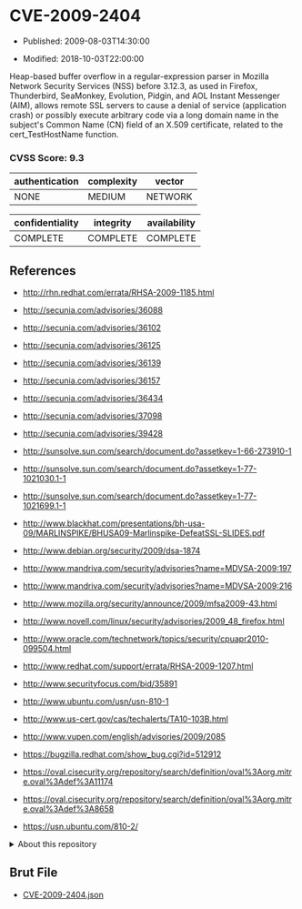 # CVE-2009-2404

- Published: 2009-08-03T14:30:00

- Modified: 2018-10-03T22:00:00

Heap-based buffer overflow in a regular-expression parser in Mozilla Network Security Services (NSS) before 3.12.3, as used in Firefox, Thunderbird, SeaMonkey, Evolution, Pidgin, and AOL Instant Messenger (AIM), allows remote SSL servers to cause a denial of service (application crash) or possibly execute arbitrary code via a long domain name in the subject's Common Name (CN) field of an X.509 certificate, related to the cert_TestHostName function.

### CVSS Score: **9.3**

| authentication | complexity | vector |
| --- | --- | --- |
| NONE | MEDIUM | NETWORK |

| confidentiality | integrity | availability |
| --- | --- | --- |
| COMPLETE | COMPLETE | COMPLETE |

## References

* http://rhn.redhat.com/errata/RHSA-2009-1185.html

* http://secunia.com/advisories/36088

* http://secunia.com/advisories/36102

* http://secunia.com/advisories/36125

* http://secunia.com/advisories/36139

* http://secunia.com/advisories/36157

* http://secunia.com/advisories/36434

* http://secunia.com/advisories/37098

* http://secunia.com/advisories/39428

* http://sunsolve.sun.com/search/document.do?assetkey=1-66-273910-1

* http://sunsolve.sun.com/search/document.do?assetkey=1-77-1021030.1-1

* http://sunsolve.sun.com/search/document.do?assetkey=1-77-1021699.1-1

* http://www.blackhat.com/presentations/bh-usa-09/MARLINSPIKE/BHUSA09-Marlinspike-DefeatSSL-SLIDES.pdf

* http://www.debian.org/security/2009/dsa-1874

* http://www.mandriva.com/security/advisories?name=MDVSA-2009:197

* http://www.mandriva.com/security/advisories?name=MDVSA-2009:216

* http://www.mozilla.org/security/announce/2009/mfsa2009-43.html

* http://www.novell.com/linux/security/advisories/2009_48_firefox.html

* http://www.oracle.com/technetwork/topics/security/cpuapr2010-099504.html

* http://www.redhat.com/support/errata/RHSA-2009-1207.html

* http://www.securityfocus.com/bid/35891

* http://www.ubuntu.com/usn/usn-810-1

* http://www.us-cert.gov/cas/techalerts/TA10-103B.html

* http://www.vupen.com/english/advisories/2009/2085

* https://bugzilla.redhat.com/show_bug.cgi?id=512912

* https://oval.cisecurity.org/repository/search/definition/oval%3Aorg.mitre.oval%3Adef%3A11174

* https://oval.cisecurity.org/repository/search/definition/oval%3Aorg.mitre.oval%3Adef%3A8658

* https://usn.ubuntu.com/810-2/

<details>
<summary>About this repository</summary> 

  This repository is part of the project [Live Hack CVE](https://github.com/Live-Hack-CVE). Main website can be found [www.live-hack.org](https://www.live-hack.org) 
  
  Made by [Sn0wAlice](https://github.com/Sn0wAlice) for the people that care about security and need to have a feed of the latest CVEs. Hope you enjoy it, don't forget to star the repo and follow me on [Twitter](https://twitter.com/Sn0wAlice) and [Github](https://github.com/Sn0wAlice). And that is my [personnal website](https://www.alice-snow.me/)

  - [Home Page](https://github.com/Live-Hack-CVE)
  - [Framework](https://github.com/Live-Hack-CVE/cve-framework)
  - [CVE database](https://github.com/Live-Hack-CVE/full_database)
  - [Changelog](https://github.com/Live-Hack-CVE/Changelog)
</details>

## Brut File

* [CVE-2009-2404.json](https://raw.githubusercontent.com/Live-Hack-CVE/full_database/main/cves/2009/CVE-2009-2404.json)

